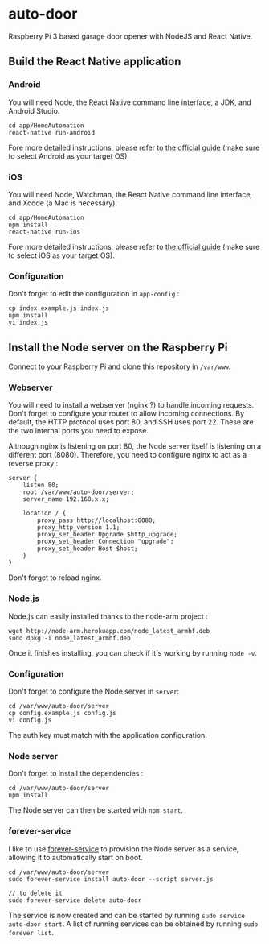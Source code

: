 # auto-door

Raspberry Pi 3 based garage door opener with NodeJS and React Native.

## Build the React Native application

### Android

You will need Node, the React Native command line interface, a JDK, and Android Studio.

    cd app/HomeAutomation
    react-native run-android

Fore more detailed instructions, please refer to [the official guide](https://facebook.github.io/react-native/docs/getting-started.html#installing-dependencies) (make sure to select Android as your target OS).

### iOS

You will need Node, Watchman, the React Native command line interface, and Xcode (a Mac is necessary).

    cd app/HomeAutomation
    npm install
    react-native run-ios

Fore more detailed instructions, please refer to [the official guide](https://facebook.github.io/react-native/docs/getting-started.html#installing-dependencies) (make sure to select iOS as your target OS).

### Configuration

Don't forget to edit the configuration in `app-config` :

    cp index.example.js index.js
    npm install
    vi index.js

## Install the Node server on the Raspberry Pi

Connect to your Raspberry Pi and clone this repository in `/var/www`.

### Webserver

You will need to install a webserver (nginx ?) to handle incoming requests. Don't forget to configure your router to allow incoming connections. By default, the HTTP protocol uses port 80, and SSH uses port 22. These are the two internal ports you need to expose.

Although nginx is listening on port 80, the Node server itself is listening on a different port (8080). Therefore, you need to configure nginx to act as a reverse proxy :

    server {
        listen 80;
        root /var/www/auto-door/server;
        server_name 192.168.x.x;

        location / {
            proxy_pass http://localhost:8080;
            proxy_http_version 1.1;
            proxy_set_header Upgrade $http_upgrade;
            proxy_set_header Connection "upgrade";
            proxy_set_header Host $host;
        }
    }

Don't forget to reload nginx.

### Node.js

Node.js can easily installed thanks to the node-arm project :

    wget http://node-arm.herokuapp.com/node_latest_armhf.deb
    sudo dpkg -i node_latest_armhf.deb

Once it finishes installing, you can check if it's working by running `node -v`.

### Configuration

Don't forget to configure the Node server in `server`:

    cd /var/www/auto-door/server
    cp config.example.js config.js
    vi config.js

The auth key must match with the application configuration.

### Node server

Don't forget to install the dependencies :

    cd /var/www/auto-door/server
    npm install

The Node server can then be started with `npm start`.

### forever-service

I like to use [forever-service](https://github.com/zapty/forever-service) to provision the Node server as a service, allowing it to automatically start on boot.

    cd /var/www/auto-door/server
    sudo forever-service install auto-door --script server.js

    // to delete it
    sudo forever-service delete auto-door

The service is now created and can be started by running `sudo service auto-door start`. A list of running services can be obtained by running `sudo forever list`.
